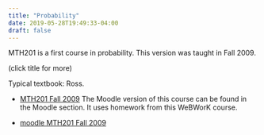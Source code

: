 ```yaml
---
title: "Probability"
date: 2019-05-28T19:49:33-04:00
draft: false
---
```

MTH201 is a first course in probability. This version was taught in Fall 2009.

(click title for more)
<!--more-->

Typical textbook: Ross.


- [MTH201 Fall 2009](https://demo.webwork.rochester.edu/webwork2/fall09mth201/)
The Moodle version of this course can be found in the Moodle section.  It uses homework
from this WeBWorK course.

- [moodle MTH201 Fall 2009](https://demo.webwork.rochester.edu/moodle/course/view.php?id=15)